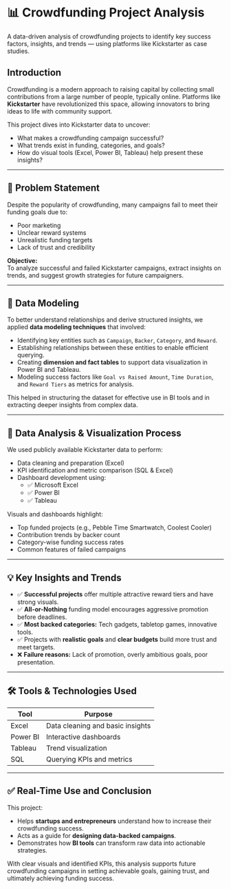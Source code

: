 # 📊 Crowdfunding Project Analysis

A data-driven analysis of crowdfunding projects to identify key success factors, insights, and trends — using platforms like Kickstarter as case studies.

##  Introduction

Crowdfunding is a modern approach to raising capital by collecting small contributions from a large number of people, typically online. Platforms like **Kickstarter** have revolutionized this space, allowing innovators to bring ideas to life with community support.

This project dives into Kickstarter data to uncover:
- What makes a crowdfunding campaign successful?
- What trends exist in funding, categories, and goals?
- How do visual tools (Excel, Power BI, Tableau) help present these insights?

---

## 📌 Problem Statement

Despite the popularity of crowdfunding, many campaigns fail to meet their funding goals due to:
- Poor marketing
- Unclear reward systems
- Unrealistic funding targets
- Lack of trust and credibility

**Objective:**  
To analyze successful and failed Kickstarter campaigns, extract insights on trends, and suggest growth strategies for future campaigners.

---

## 🧩 Data Modeling

To better understand relationships and derive structured insights, we applied **data modeling techniques** that involved:

- Identifying key entities such as `Campaign`, `Backer`, `Category`, and `Reward`.
- Establishing relationships between these entities to enable efficient querying.
- Creating **dimension and fact tables** to support data visualization in Power BI and Tableau.
- Modeling success factors like `Goal vs Raised Amount`, `Time Duration`, and `Reward Tiers` as metrics for analysis.

This helped in structuring the dataset for effective use in BI tools and in extracting deeper insights from complex data.

---


## 🔎 Data Analysis & Visualization Process

We used publicly available Kickstarter data to perform:
- Data cleaning and preparation (Excel)
- KPI identification and metric comparison (SQL & Excel)
- Dashboard development using:
  - ✅ Microsoft Excel
  - ✅ Power BI
  - ✅ Tableau

Visuals and dashboards highlight:
- Top funded projects (e.g., Pebble Time Smartwatch, Coolest Cooler)
- Contribution trends by backer count
- Category-wise funding success rates
- Common features of failed campaigns

---

## 💡 Key Insights and Trends

- ✅ **Successful projects** offer multiple attractive reward tiers and have strong visuals.
- ✅ **All-or-Nothing** funding model encourages aggressive promotion before deadlines.
- ✅ **Most backed categories:** Tech gadgets, tabletop games, innovative tools.
- ✅ Projects with **realistic goals** and **clear budgets** build more trust and meet targets.
- ❌ **Failure reasons:** Lack of promotion, overly ambitious goals, poor presentation.

---

## 🛠️ Tools & Technologies Used

| Tool        | Purpose                          |
|-------------|----------------------------------|
| Excel       | Data cleaning and basic insights |
| Power BI    | Interactive dashboards           |
| Tableau     | Trend visualization              |
| SQL         | Querying KPIs and metrics        |

---

## ✅ Real-Time Use and Conclusion

This project:
- Helps **startups and entrepreneurs** understand how to increase their crowdfunding success.
- Acts as a guide for **designing data-backed campaigns**.
- Demonstrates how **BI tools** can transform raw data into actionable strategies.

With clear visuals and identified KPIs, this analysis supports future crowdfunding campaigns in setting achievable goals, gaining trust, and ultimately achieving funding success.
